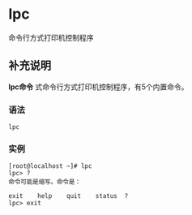 lpc
===

命令行方式打印机控制程序

## 补充说明

**lpc命令** 式命令行方式打印机控制程序，有5个内置命令。

###  语法

```shell
lpc
```

###  实例

```shell
[root@localhost ~]# lpc
lpc> ?         
命令可能是缩写。命令是：

exit    help    quit    status  ?
lpc> exit
```


<!-- Linux命令行搜索引擎：https://jaywcjlove.github.io/linux-command/ -->